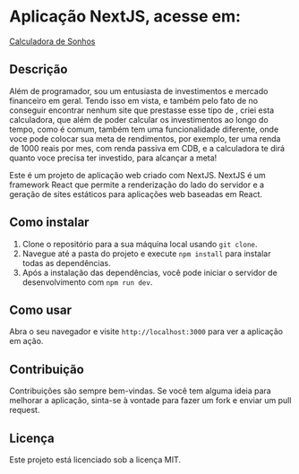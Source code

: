 # Aplicação NextJS, acesse em:
[Calculadora de Sonhos](https://calculadora-de-sonhos.vercel.app//)

## Descrição

Além de programador, sou um entusiasta de investimentos e mercado financeiro em geral. Tendo isso em vista, e também pelo fato de no conseguir encontrar nenhum site que prestasse esse tipo de , criei esta calculadora, que além de poder calcular os investimentos ao longo do tempo, como é comum, também tem uma funcionalidade diferente, onde voce pode colocar sua meta de rendimentos, por exemplo, ter uma renda de 1000 reais por mes, com renda passiva em CDB, e a calculadora te dirá quanto voce precisa ter investido, para alcançar a meta!

Este é um projeto de aplicação web criado com NextJS. NextJS é um framework React que permite a renderização do lado do servidor e a geração de sites estáticos para aplicações web baseadas em React.

## Como instalar

1. Clone o repositório para a sua máquina local usando `git clone`.
2. Navegue até a pasta do projeto e execute `npm install` para instalar todas as dependências.
3. Após a instalação das dependências, você pode iniciar o servidor de desenvolvimento com `npm run dev`.

## Como usar

Abra o seu navegador e visite `http://localhost:3000` para ver a aplicação em ação.

## Contribuição

Contribuições são sempre bem-vindas. Se você tem alguma ideia para melhorar a aplicação, sinta-se à vontade para fazer um fork e enviar um pull request.

## Licença

Este projeto está licenciado sob a licença MIT.
